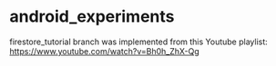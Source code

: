 # android_experiments
firestore_tutorial branch was implemented from this Youtube playlist: https://www.youtube.com/watch?v=Bh0h_ZhX-Qg
